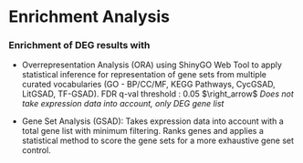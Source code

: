 # Enrichment Analysis

### Enrichment of DEG results with 
* Overrepresentation Analysis (ORA) using ShinyGO Web Tool to apply statistical inference for representation of gene sets from multiple curated vocabularies (GO - BP/CC/MF, KEGG Pathways, CycGSAD, LitGSAD, TF-GSAD). FDR q-val threshold : 0.05 $\right_arrow$ _Does not take expression data into account, only DEG gene list_

* Gene Set Analysis (GSAD): Takes expression data into account with a total gene list with minimum filtering. Ranks genes and applies a statistical method to score the gene sets for a more exhaustive gene set control.
